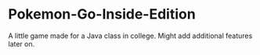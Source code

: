 # Pokemon-Go-Inside-Edition
A little game made for a Java class in college. Might add additional features later on.
